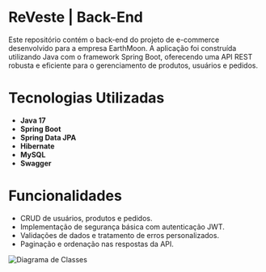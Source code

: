 # ReVeste | Back-End
Este repositório contém o back-end do projeto de e-commerce desenvolvido para a empresa EarthMoon. A aplicação foi construída utilizando Java com o framework Spring Boot, oferecendo uma API REST robusta e eficiente para o gerenciamento de produtos, usuários e pedidos.

# Tecnologias Utilizadas
- **Java 17**
- **Spring Boot**
- **Spring Data JPA**
- **Hibernate**
- **MySQL**
- **Swagger**

# Funcionalidades
- CRUD de usuários, produtos e pedidos.
- Implementação de segurança básica com autenticação JWT.
- Validações de dados e tratamento de erros personalizados.
- Paginação e ordenação nas respostas da API.

![Diagrama de Classes](https://github.com/user-attachments/assets/7cd586d9-d5ce-45fe-80e8-b51e365c277e)

